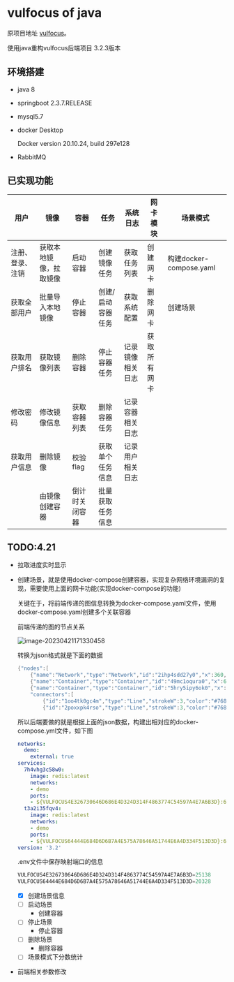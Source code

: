 # vulfocus of java
原项目地址 [vulfocus](https://github.com/fofapro/vulfocus)。

使用java重构vulfocus后端项目 3.2.3版本

## 环境搭建

- java 8

- springboot 2.3.7.RELEASE

- mysql5.7

- docker Desktop

  Docker version 20.10.24, build 297e128

- RabbitMQ



## 已实现功能

| 用户             | 镜像             | 容器           | 任务              | 系统日志         | 网卡模块 | 场景模式 |
| ---------------- | ---------------- | -------------- | ----------------- | ---------------- | ---------------- | ---------------- |
| 注册、登录、注销 | 获取本地镜像，拉取镜像     | 启动容器       | 创建镜像任务      | 获取任务列表     | 创建网卡 | 构建docker-compose.yaml |
| 获取全部用户     | 批量导入本地镜像 | 停止容器       | 创建/启动容器任务 | 获取系统配置     | 删除网卡 | 创建场景 |
| 获取用户排名     | 获取镜像列表     | 删除容器       | 停止容器任务      | 记录镜像相关日志 | 获取所有网卡 |  |
| 修改密码         | 修改镜像信息     | 获取容器列表   | 删除容器任务      | 记录容器相关日志 |  |  |
| 获取用户信息     | 删除镜像         | 校验flag       | 获取单个任务信息  | 记录用户相关日志 |  |  |
|                  | 由镜像创建容器   | 倒计时关闭容器 | 批量获取任务信息  |                  |  |  |

## TODO:4.21

- 拉取进度实时显示

- 创建场景，就是使用docker-compose创建容器，实现复杂网络环境漏洞的复现，需要使用上面的网卡功能(实现docker-compose的功能)

  关键在于，将前端传递的图信息转换为docker-compose.yaml文件，使用docker-compose.yaml创建多个关联容器

  前端传递的图的节点关系

  ![image-20230421171330458](https://raw.githubusercontent.com/sunzhengyu99/image/master/img/image-20230421171330458.png)

  转换为json格式就是下面的数据

  ```java
  {"nodes":[
      {"name":"Network","type":"Network","id":"2ihp4sdd27y0","x":360,"y":40,"icon":"data:image/png;base64,","width":200,"height":100,"initW":200,"initH":100,"classType":"T1","isLeftConnectShow":true,"isRightConnectShow":true,"containNodes":[],"attrs":{"id":"c392f65a-9302-4382-a668-53ccee8e4798","name":"demo","subnet":"192.168.5.1/24","gateway":"192.168.5.1","raw":{"net_work_id":"c392f65a-9302-4382-a668-53ccee8e4798","net_work_client_id":"3ac8dca0f95cf8a63f45a9e73f0d4b26bf0a8e1cea3d76817b305a1abad0ca2f","create_user":1,"net_work_name":"demo","net_work_subnet":"192.168.5.1/24","net_work_gateway":"192.168.5.1","net_work_scope":"local","net_work_driver":"bridge","enable_ipv6":false,"create_date":"2023-04-18T23:20:05.917299","update_date":"2023-04-18T23:20:05.917299"}},"isSelect":false},
      {"name":"Container","type":"Container","id":"49mc1oqura0","x":60,"y":160,"icon":"data:image/png;base64,","width":200,"height":120,"initW":200,"initH":120,"classType":"T1","isLeftConnectShow":false,"isRightConnectShow":true,"containNodes":[],"attrs":{"id":"34e27d68-f81b-47ad-baae-dda1a4edd55d","vul_name":"redis","name":"redis:latest","desc":"redis","port":"6379","open":true,"raw":{"image_id":"34e27d68-f81b-47ad-baae-dda1a4edd55d","status":{"status":"","is_check":false,"container_id":"","start_date":"","end_date":"","host":"","port":"","progress":0,"progress_status":"","task_id":"","now":1681831285},"image_name":"redis:latest","image_vul_name":"redis","image_port":"6379","image_desc":"redis","rank":2.5,"is_ok":true,"is_share":false,"create_date":"2023-04-18T23:20:55.651619","update_date":"2023-04-18T23:20:56.312785"}},"isSelect":false},
      {"name":"Container","type":"Container","id":"5hry5ipy6ok0","x":620,"y":220,"icon":"data:image/png;base64,","width":200,"height":120,"initW":200,"initH":120,"classType":"T1","isLeftConnectShow":true,"isRightConnectShow":false,"containNodes":[],"attrs":{"id":"34e27d68-f81b-47ad-baae-dda1a4edd55d","vul_name":"redis","name":"redis:latest","desc":"redis","port":"6379","open":true,"raw":{"image_id":"34e27d68-f81b-47ad-baae-dda1a4edd55d","status":{"status":"","is_check":false,"container_id":"","start_date":"","end_date":"","host":"","port":"","progress":0,"progress_status":"","task_id":"","now":1681831299},"image_name":"redis:latest","image_vul_name":"redis","image_port":"6379","image_desc":"redis","rank":2.5,"is_ok":true,"is_share":false,"create_date":"2023-04-18T23:20:55.651619","update_date":"2023-04-18T23:20:56.312785"}},"isSelect":true}],
      "connectors":[
          {"id":"1oo4tk0gc4m","type":"Line","strokeW":3,"color":"#768699","targetNode":{"x":360,"y":40,"id":"2ihp4sdd27y0","width":200,"height":100},"sourceNode":{"x":60,"y":160,"id":"49mc1oqura0","width":200,"height":120},"isSelect":false},
          {"id":"2poxxpk4rso","type":"Line","strokeW":3,"color":"#768699","targetNode":{"x":620,"y":220,"id":"5hry5ipy6ok0","width":200,"height":120},"sourceNode":{"x":360,"y":40,"id":"2ihp4sdd27y0","width":200,"height":100},"isSelect":false}]}
  ```

  所以后端要做的就是根据上面的json数据，构建出相对应的docker-compose.yml文件，如下图

  ```yaml
  networks:
    demo:
      external: true
  services:
    7h4vhg3c58w0:
      image: redis:latest
      networks:
      - demo
      ports:
      - ${VULFOCUS4E326730646D686E4D324D314F4863774C54597A4E7A6B3D}:6379
    t3a2i35fqv4:
      image: redis:latest
      networks:
      - demo
      ports:
      - ${VULFOCUS64444E684D6D6B7A4E575A78646A51744E6A4D334F513D3D}:6379
  version: '3.2'
  ```
  .env文件中保存映射端口的信息
  ```javascript
  VULFOCUS4E326730646D686E4D324D314F4863774C54597A4E7A6B3D=25138
  VULFOCUS64444E684D6D6B7A4E575A78646A51744E6A4D334F513D3D=20328
  ```

  - [x] 创建场景信息
  - [ ] 启动场景
    - 创建容器
  - [ ] 停止场景
    - 停止容器
  - [ ] 删除场景
    - 删除容器
  - [ ] 场景模式下分数统计

- 前端相关参数修改



